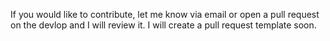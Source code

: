 If you would like to contribute, let me know via email or open a pull request on the devlop and I will review it.
I will create a pull request template soon.
